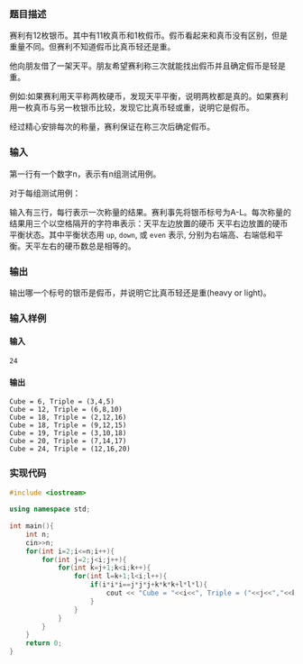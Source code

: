 
### 题目描述

赛利有12枚银币。其中有11枚真币和1枚假币。假币看起来和真币没有区别，但是重量不同。但赛利不知道假币比真币轻还是重。

他向朋友借了一架天平。朋友希望赛利称三次就能找出假币并且确定假币是轻是重。

例如:如果赛利用天平称两枚硬币，发现天平平衡，说明两枚都是真的。如果赛利用一枚真币与另一枚银币比较，发现它比真币轻或重，说明它是假币。

经过精心安排每次的称量，赛利保证在称三次后确定假币。

### 输入

第一行有一个数字n，表示有n组测试用例。

对于每组测试用例：

输入有三行，每行表示一次称量的结果。赛利事先将银币标号为A-L。每次称量的结果用三个以空格隔开的字符串表示：天平左边放置的硬币 天平右边放置的硬币 平衡状态。其中平衡状态用 `up`, `down`, 或 `even` 表示, 分别为右端高、右端低和平衡。天平左右的硬币数总是相等的。

### 输出

输出哪一个标号的银币是假币，并说明它比真币轻还是重(heavy or light)。

### 输入样例

#### 输入

```
24
```

#### 输出

```
Cube = 6, Triple = (3,4,5)
Cube = 12, Triple = (6,8,10)
Cube = 18, Triple = (2,12,16)
Cube = 18, Triple = (9,12,15)
Cube = 19, Triple = (3,10,18)
Cube = 20, Triple = (7,14,17)
Cube = 24, Triple = (12,16,20)
```

### 实现代码

```cpp
#include <iostream>
 
using namespace std;
 
int main(){
	int n;
	cin>>n;
	for(int i=2;i<=n;i++){
		for(int j=2;j<i;j++){
			for(int k=j+1;k<i;k++){
				for(int l=k+1;l<i;l++){
					if(i*i*i==j*j*j+k*k*k+l*l*l){
						cout << "Cube = "<<i<<", Triple = ("<<j<<","<<k<<","<<l<<")"<<endl;
					}
				}
			}
		}
	}
	return 0;
}
```